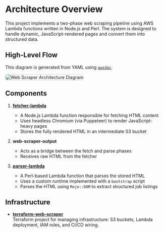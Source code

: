 # Architecture Overview

This project implements a two-phase web scraping pipeline using AWS Lambda functions written in Node.js and Perl. The system is designed to handle dynamic, JavaScript-rendered pages and convert them into structured data.

## High-Level Flow

This diagram is generated from YAML using [`awsdac`](https://github.com/awslabs/diagram-as-code).

<img src="../web-scraper-pipeline.png" alt="Web Scraper Architecture Diagram" style="max-width: 100%; border: 1px solid #ccc; border-radius: 6px;">

## Components
1. [**fetcher-lambda**](https://github.com/PhilNel/node-web-fetcher)
    - A Node.js Lambda function responsible for fetching HTML content
    - Uses headless Chromium (via Puppeteer) to render JavaScript-heavy pages
    - Stores the fully rendered HTML in an intermediate S3 bucket

2. **web-scraper-output**
    - Acts as a bridge between the fetch and parse phases
    - Receives raw HTML from the fetcher

3. [**parser-lambda**](https://github.com/PhilNel/perl-web-scraper)
    - A Perl-based Lambda function that parses the stored HTML
    - Uses a custom runtime implemented with a `bootstrap` script
    - Parses the HTML using `Mojo::DOM` to extract structured job listings

## Infrastructure

- [**terraform-web-scraper**](https://github.com/PhilNel/terraform-web-scraper)  
Terraform project for managing infrastructure: S3 buckets, Lambda deployment, IAM roles, and CI/CD wiring.